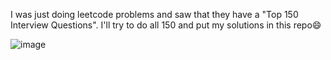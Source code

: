 I was just doing leetcode problems and saw that they have a "Top 150 Interview Questions". I'll try to do all 150 and put my solutions in this repo😄

![image](https://github.com/HarisMahmood8/leetcode-solutions/assets/114548524/d5059a64-dc05-4c26-a0fb-b7155c5fbc88)
